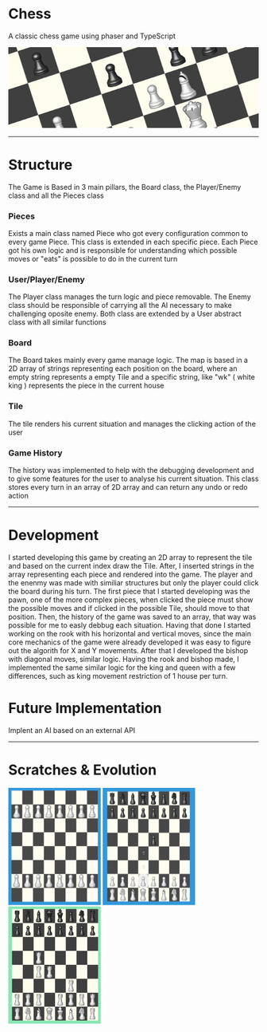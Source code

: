 # Chess
A classic chess game using phaser and TypeScript

<p align="center">
  <img src='https://github.com/AfonsoCFonseca/Chess-Game/blob/main/screenshots/backgroundGithubImg.png'>
</p>


---------------------------------------------------------------
# Structure

The Game is Based in 3 main pillars, the Board class, the Player/Enemy class and all the Pieces class

### Pieces ###
Exists a main class named Piece who got every configuration common to every game Piece. This class is extended in each
specific piece. Each Piece got his own logic and is responsible for understanding which possible moves or "eats" is 
possible to do in the current turn

### User/Player/Enemy ###
The Player class manages the turn logic and piece removable. The Enemy class should be responsible of carrying all the 
AI necessary to make challenging oposite enemy. Both class are extended by a User abstract class with all similar functions

### Board ###
The Board takes mainly every game manage logic. The map is based in a 2D array of strings representing each position on 
the board, where an empty string represents a empty Tile and a specific string, like "wk" ( white king ) represents the 
piece in the current house

### Tile ###
The tile renders his current situation and manages the clicking action of the user

### Game History ###
The history was implemented to help with the debugging development and to give some features for the user to analyse his 
current situation. This class stores every turn in an array of 2D array and can return any undo or redo action

---------------------------------------------------------------
# Development
I started developing this game by creating an 2D array to represent the tile and based on the current index draw the Tile.
After, I inserted strings in the array representing each piece and rendered into the game. The player and the enenmy was made
with similiar structures but only the player could click the board during his turn. The first piece that I started developing 
was the pawn, one of the more complex pieces, when clicked the piece must show the possible moves and if clicked in the possible
Tile, should move to that position.
Then, the history of the game was saved to an array, that way was possible for me to easly debbug each situation. Having that done
I started working on the rook with his horizontal and vertical moves, since the main core mechanics of the game were already developed
it was easy to figure out the algorith for X and Y movements. After that I developed the bishop with diagonal moves, similar
logic. Having the rook and bishop made, I implemented the same similar logic for the king and queen with a few differences, such as king
movement restriction of 1 house per turn.

# Future Implementation
Implent an AI based on an external API

---------------------------------------------------------------
# Scratches & Evolution

 <p float="left">
   <img width="186" height="235" src='https://github.com/AfonsoCFonseca/Chess-Game/blob/main/screenshots/24_12_20.png' >
   <img width="186" height="235" src='https://github.com/AfonsoCFonseca/Chess-Game/blob/main/screenshots/25_12_20.png' >
   <img width="186" height="235" src='https://github.com/AfonsoCFonseca/Chess-Game/blob/main/screenshots/06_08_21.png' >
 </p>
